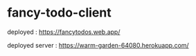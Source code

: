 # fancy-todo-client

deployed : https://fancytodos.web.app/

deployed server : https://warm-garden-64080.herokuapp.com/
